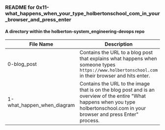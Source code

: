 ### README for 0x11-what_happens_when_your_type_holbertonschool_com_in_your_browser_and_press_enter ###
#### A directory within the holberton-system_engineering-devops repo ####

| File Name | Description |
| --------- | ----------- |
| 0-blog_post | Contains the URL to a blog post that explains what happens when someone types `https://www.holbertonschool.com` in their browser and hits enter. |
|1-what_happen_when_diagram | Contains the URL to the image that is on the blog post and is an overview of the entire "What happens when you type holbertonschool.com in your browser and press Enter" process. |
